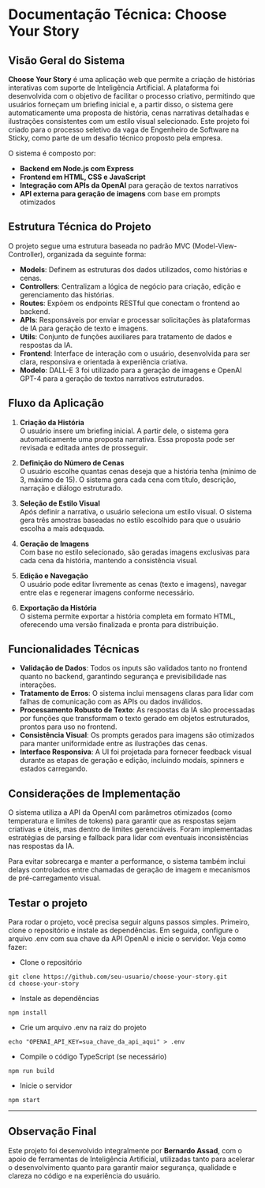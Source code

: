 # Documentação Técnica: Choose Your Story

## Visão Geral do Sistema

**Choose Your Story** é uma aplicação web que permite a criação de histórias interativas com suporte de Inteligência Artificial. A plataforma foi desenvolvida com o objetivo de facilitar o processo criativo, permitindo que usuários forneçam um briefing inicial e, a partir disso, o sistema gere automaticamente uma proposta de história, cenas narrativas detalhadas e ilustrações consistentes com um estilo visual selecionado. Este projeto foi criado para o processo seletivo da vaga de Engenheiro de Software na Sticky, como parte de um desafio técnico proposto pela empresa.

O sistema é composto por:

- **Backend em Node.js com Express**
- **Frontend em HTML, CSS e JavaScript**
- **Integração com APIs da OpenAI** para geração de textos narrativos
- **API externa para geração de imagens** com base em prompts otimizados

## Estrutura Técnica do Projeto

O projeto segue uma estrutura baseada no padrão MVC (Model-View-Controller), organizada da seguinte forma:

- **Models**: Definem as estruturas dos dados utilizados, como histórias e cenas.
- **Controllers**: Centralizam a lógica de negócio para criação, edição e gerenciamento das histórias.
- **Routes**: Expõem os endpoints RESTful que conectam o frontend ao backend.
- **APIs**: Responsáveis por enviar e processar solicitações às plataformas de IA para geração de texto e imagens.
- **Utils**: Conjunto de funções auxiliares para tratamento de dados e respostas da IA.
- **Frontend**: Interface de interação com o usuário, desenvolvida para ser clara, responsiva e orientada à experiência criativa.
- **Modelo**: DALL-E 3 foi utilizado para a geração de imagens e OpenAI GPT-4 para a geração de textos narrativos estruturados.

## Fluxo da Aplicação

1. **Criação da História**  
   O usuário insere um briefing inicial. A partir dele, o sistema gera automaticamente uma proposta narrativa. Essa proposta pode ser revisada e editada antes de prosseguir.

2. **Definição do Número de Cenas**  
   O usuário escolhe quantas cenas deseja que a história tenha (mínimo de 3, máximo de 15). O sistema gera cada cena com título, descrição, narração e diálogo estruturado.

3. **Seleção de Estilo Visual**  
   Após definir a narrativa, o usuário seleciona um estilo visual. O sistema gera três amostras baseadas no estilo escolhido para que o usuário escolha a mais adequada.

4. **Geração de Imagens**  
   Com base no estilo selecionado, são geradas imagens exclusivas para cada cena da história, mantendo a consistência visual.

5. **Edição e Navegação**  
   O usuário pode editar livremente as cenas (texto e imagens), navegar entre elas e regenerar imagens conforme necessário.

6. **Exportação da História**  
   O sistema permite exportar a história completa em formato HTML, oferecendo uma versão finalizada e pronta para distribuição.

## Funcionalidades Técnicas

- **Validação de Dados**: Todos os inputs são validados tanto no frontend quanto no backend, garantindo segurança e previsibilidade nas interações.
- **Tratamento de Erros**: O sistema inclui mensagens claras para lidar com falhas de comunicação com as APIs ou dados inválidos.
- **Processamento Robusto de Texto**: As respostas da IA são processadas por funções que transformam o texto gerado em objetos estruturados, prontos para uso no frontend.
- **Consistência Visual**: Os prompts gerados para imagens são otimizados para manter uniformidade entre as ilustrações das cenas.
- **Interface Responsiva**: A UI foi projetada para fornecer feedback visual durante as etapas de geração e edição, incluindo modais, spinners e estados carregando.

## Considerações de Implementação

O sistema utiliza a API da OpenAI com parâmetros otimizados (como temperatura e limites de tokens) para garantir que as respostas sejam criativas e úteis, mas dentro de limites gerenciáveis. Foram implementadas estratégias de parsing e fallback para lidar com eventuais inconsistências nas respostas da IA.

Para evitar sobrecarga e manter a performance, o sistema também inclui delays controlados entre chamadas de geração de imagem e mecanismos de pré-carregamento visual.

## Testar o projeto

Para rodar o projeto, você precisa seguir alguns passos simples. Primeiro, clone o repositório e instale as dependências. Em seguida, configure o arquivo .env com sua chave da API OpenAI e inicie o servidor. Veja como fazer:

- Clone o repositório
```
git clone https://github.com/seu-usuario/choose-your-story.git
cd choose-your-story
```

- Instale as dependências
```
npm install
```

- Crie um arquivo .env na raiz do projeto
```
echo "OPENAI_API_KEY=sua_chave_da_api_aqui" > .env
```

- Compile o código TypeScript (se necessário)
```
npm run build
```

- Inicie o servidor
```
npm start
```

---

## Observação Final

Este projeto foi desenvolvido integralmente por **Bernardo Assad**, com o apoio de ferramentas de Inteligência Artificial, utilizadas tanto para acelerar o desenvolvimento quanto para garantir maior segurança, qualidade e clareza no código e na experiência do usuário.
